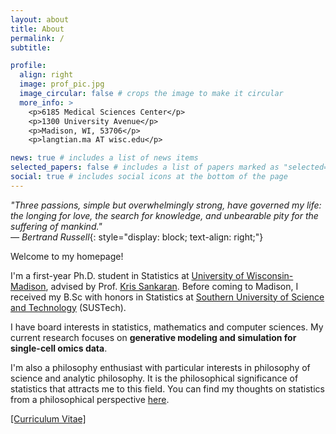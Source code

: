 ```yaml
---
layout: about
title: About
permalink: /
subtitle: 

profile:
  align: right
  image: prof_pic.jpg
  image_circular: false # crops the image to make it circular
  more_info: >
    <p>6185 Medical Sciences Center</p>
    <p>1300 University Avenue</p>
    <p>Madison, WI, 53706</p>
    <p>langtian.ma AT wisc.edu</p>

news: true # includes a list of news items
selected_papers: false # includes a list of papers marked as "selected={true}"
social: true # includes social icons at the bottom of the page
---
```


*"Three passions, simple but overwhelmingly strong, have governed my life: the longing for love, the search for knowledge, and unbearable pity for the suffering of mankind."*  
*— Bertrand Russell*{: style="display: block; text-align: right;"}

Welcome to my homepage!

I'm a first-year Ph.D. student in Statistics at [University of Wisconsin-Madison](https://www.wisc.edu), advised by Prof. [Kris Sankaran](https://measurement-and-microbes.org/_includes/team). Before coming to Madison, I received my B.Sc with honors in Statistics at [Southern University of Science and Technology](https://www.sustech.edu.cn/en/) (SUSTech). 

I have board interests in statistics, mathematics and computer sciences. My current research focuses on **generative modeling and simulation for single-cell omics data**.

I'm also a philosophy enthusiast with particular interests in philosophy of science and analytic philosophy. It is the philosophical significance of statistics that attracts me to this field. You can find my thoughts on statistics from a philosophical perspective [here](https://langtianm.github.io/blog/2024/Second-order/).



[\[Curriculum Vitae\]](https://langtianm.github.io/assets/documents/LangtianMa_CV.pdf)

